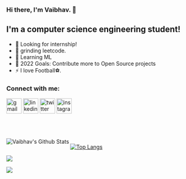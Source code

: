 <!--

Here are some ideas to get you started:

- 🔭 I’m currently working on ...
- 🌱 I’m currently learning ...
- 👯 I’m looking to collaborate on ...
- 🤔 I’m looking for help with ...
- 💬 Ask me about ...
- 📫 How to reach me: ...
- 😄 Pronouns: ...
- ⚡ Fun fact: ...
-->

### Hi there, I'm Vaibhav.  👋 

## I'm a computer science engineering student!
- 🔭 Looking for internship!
- 🤕 grinding leetcode.
- 👯 Learning ML
- 🥅 2022 Goals: Contribute more to Open Source projects
- ⚡ I love Football⚽.

### Connect with me:

<p align="left">
<a href="kamatvaibhav@outlook.com" target="_blank"><img align="center" src="https://img.icons8.com/fluency/48/000000/apple-mail.png" alt="gmail" height="40" width="40"/></a>
<a href="https://www.linkedin.com/in/vaibhav-kamat-08453a1a6/" target="_blank"><img align="center" src="https://img.icons8.com/fluency/48/000000/linkedin.png" alt="linkedin" height="40" width="40"/></a>
<a href="https://twitter.com/vvvkkkvvvv" target="_blank"><img align="center" src="https://img.icons8.com/fluency/48/000000/twitter-squared.png" alt="twitter" height="40" width="40" /></a>
<a href="https://instagram.com/vaibhav_kamat_" target="_blank"><img align="center" src="https://img.icons8.com/fluency/48/000000/instagram-new.png" alt="instagram" height="40" width="40" /></a>
</p>
<br />




<br />
<br />

<img align="left" alt="Vaibhav's Github Stats" src="https://raw.githubusercontent.com/Vaibhav13kamat/github-stats/master/generated/overview.svg#gh-light-mode-only" />

[![Top Langs](https://github-readme-stats.vercel.app/api/top-langs/?username=Vaibhav13kamat)](https://github.com/Vaibhav13kamat/github-readme-stats)

  <!--# ![](https://raw.githubusercontent.com/Vaibhav13kamat/Github-statss/master/generated/overview.svg#gh-light-mode-only) #

 # ![](https://raw.githubusercontent.com/Vaibhav13kamat/Github-statts/master/generated/languages.svg#gh-light-mode-only) # -->




[website]: google.com
[twitter]: https://twitter.com/vvvkkkvvvv
[instagram]: https://instagram.com/vaibhav_kamat_
[linkedin]: https://www.linkedin.com/in/vaibhav-kamat-08453a1a6/
[github]:  https://github.com/Vaibhav13kamat

<img src="https://komarev.com/ghpvc/?username=Vaibhav13kamat&&style=flat-square"></img>

<img src="https://raw.githubusercontent.com/halfrost/halfrost/master/icons/header_.png">

